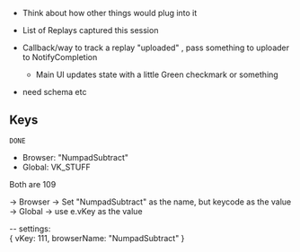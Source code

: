   - Think about how other things would plug into it


- List of Replays captured this session


- Callback/way to track a replay "uploaded" , pass something to uploader to NotifyCompletion
  - Main UI updates state with a little Green checkmark or something

 - need schema etc


 ## Keys

 `DONE`

 - Browser: "NumpadSubtract"
 - Global: VK_STUFF

 Both are 109

 -> Browser -> Set "NumpadSubtract" as the name, but keycode as the value
 -> Global -> use e.vKey as the value

 -- settings:  
 {
   vKey: 111,
   browserName: "NumpadSubtract"
 }

